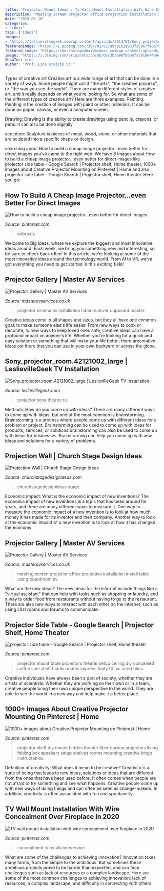 ```yaml
---
title: "Projector Mount Ideas : Tv Wall Mount Installation With Wire Concealment Over Fireplace In 2020"
description: "Meeting screen projector office projection installation install table using boardroom av"
date: "2023-02-18"
categories:
- "ideas"
tags: ["ideas"]
images:
- "https://leslievillegeek.com/wp-content/uploads/2013/01/Sony_projector_room.42121002_large.jpg"
featuredImage: "https://i.pinimg.com/736x/81/62/a9/8162a933f1c967fe6675ddefff1fce0b.jpg"
featured_image: "https://churchstagedesignideas.com/wp-content/uploads/2017/03/IMG_5945-768x576.jpg"
image: "https://i.pinimg.com/originals/3b/ab/08/3bab08fbb0afa3918e74b9c85d14305c.jpg"
ShowToc: true
author: "Prof. Lina Krajcik Sr."
---
```



Types of creative art
Creative art is a wide range of art that can be done in a variety of ways. Some people might call it "the arts", "the creative process", or "the way you see the world". There are many different styles of creative art, and it really depends on what you're looking for. So what are some of the different types of creative art? Here are three examples: 
Painting: Painting is the creation of images with paint or other materials. It can be done on paper, canvas, or even a computer screen.

Drawing: Drawing is the ability to create drawings using pencils, crayons, or pens. It can also be done digitally.

 sculpture: Sculpture is pieces of metal, wood, stone, or other materials that are sculpted into a specific shape or design.

	

		
searching about How to build a cheap image projector...even better for direct images you've came to the right web. We have 8 Images about How to build a cheap image projector...even better for direct images like projector side table - Google Search | Projector shelf, Home theater, 1000+ images about Creative Projector Mounting on Pinterest | Home and also projector side table - Google Search | Projector shelf, Home theater. Here you go:
		
    
## How To Build A Cheap Image Projector...even Better For Direct Images

<img loading=lazy src="https://i.pinimg.com/originals/c3/6b/8d/c36b8da76d6a171a68759b27c36ce3fe.jpg" onerror="this.onerror=null;this.src='https://tse2.mm.bing.net/th?id=OIP.-NplmOz8R_Z6S_B8LvwdZQHaEK&amp;pid=15.1';" alt="How to build a cheap image projector...even better for direct images">

_Source: pinterest.com_

>airbrush. 

	

Welcome to Big Ideas, where we explore the biggest and most innovative ideas around. Each week, we bring you something new and interesting, so be sure to check back often! In this article, we’re looking at some of the most innovative ideas around the technology world. From AI to VR, we’ve got everything you need to get started in this exciting field!

    
## Projector Gallery | Master AV Services

<img loading=lazy src="https://www.masteravservices.co.uk/wp-content/uploads/2012/04/home-cinema-room-dreamtime.jpg" onerror="this.onerror=null;this.src='https://tse2.mm.bing.net/th?id=OIP._jQAZRNwrM5kUYH-rvVFTQHaE8&amp;pid=15.1';" alt="Projector Gallery | Master AV Services">

_Source: masteravservices.co.uk_

>projector cinema av installation hdmi receiver cupboard master. 

	

Creative ideas come in all shapes and sizes, but they all have one common goal: to make someone else's life easier. From new ways to cook or decorate, to new ways to keep loved ones safe, creative ideas can have a profound impact on anyone's life. Whether you're looking for a quick and easy solution or something that will make your life better, there arecreative ideas out there that you can use in your own backyard or across the globe.

    
## Sony_projector_room.42121002_large | LeslievilleGeek TV Installation

<img loading=lazy src="https://leslievillegeek.com/wp-content/uploads/2013/01/Sony_projector_room.42121002_large.jpg" onerror="this.onerror=null;this.src='https://tse4.mm.bing.net/th?id=OIP.BLPPM3QXohHOpl_wT_QXOgHaFA&amp;pid=15.1';" alt="Sony_projector_room.42121002_large | LeslievilleGeek TV Installation">

_Source: leslievillegeek.com_

>projector sony theatre tv. 

	

Methods: How do you come up with ideas?
There are many different ways to come up with ideas, but one of the most common is brainstorming. Brainstorming is a process where people come up with different ideas for a problem or project. Brainstorming can be used to come up with ideas for products, services, or solutions.brainstorming can also be used to come up with ideas for businesses. Brainstorming can help you come up with new ideas and solutions for a variety of problems.

    
## Projection Wall | Church Stage Design Ideas

<img loading=lazy src="https://churchstagedesignideas.com/wp-content/uploads/2017/03/IMG_5945-768x576.jpg" onerror="this.onerror=null;this.src='https://tse1.mm.bing.net/th?id=OIP._ncrHR4TXir0FcdpxGo9zwHaFj&amp;pid=15.1';" alt="Projection Wall | Church Stage Design Ideas">

_Source: churchstagedesignideas.com_

>churchstagedesignideas stage. 

	

Economic impact: What is the economic impact of new inventions?
The economic impact of new inventions is a topic that has been around for years, and there are many different ways to measure it. One way to measure the economic impact of a new invention is to look at how much money it has made for its inventor and their company. Another way to look at the economic impact of a new invention is to look at how it has changed the economy.

    
## Projector Gallery | Master AV Services

<img loading=lazy src="https://www.masteravservices.co.uk/wp-content/uploads/2012/04/boardroom-projector-install.jpg" onerror="this.onerror=null;this.src='https://tse3.mm.bing.net/th?id=OIP.lEXmPNPZxrU_vwwwJMjVBwHaE8&amp;pid=15.1';" alt="Projector Gallery | Master AV Services">

_Source: masteravservices.co.uk_

>meeting screen projector office projection installation install table using boardroom av. 

	

What are the new ideas?
The new ideas for the internet include things like a "virtual assistant" that can help with tasks such as shopping or laundry, and a way to order food from restaurants without having to go to the restaurant. There are also new ways to interact with each other on the internet, such as using chat rooms and forums to communicate.

    
## Projector Side Table - Google Search | Projector Shelf, Home Theater

<img loading=lazy src="https://i.pinimg.com/originals/3b/ab/08/3bab08fbb0afa3918e74b9c85d14305c.jpg" onerror="this.onerror=null;this.src='https://tse1.mm.bing.net/th?id=OIP.QAjRRFQvFLWQK14LzsjlZQHaE7&amp;pid=15.1';" alt="projector side table - Google Search | Projector shelf, Home theater">

_Source: pinterest.com_

>projector mount table projectors theater setup ceiling diy concealed coffee side shelf hidden mates impress footy t0 jvc rated films. 

	

Creative individuals have always been a part of society, whether they are artists or scientists. Whether they are working on their own or in a team, creative people bring their own unique perspective to the world. They are able to see the world in a new way and help make it a better place.

    
## 1000+ Images About Creative Projector Mounting On Pinterest | Home

<img loading=lazy src="https://s-media-cache-ak0.pinimg.com/736x/f5/1f/1b/f51f1b2fc7b9d891b571bec83bfb20b8.jpg" onerror="this.onerror=null;this.src='https://tse3.mm.bing.net/th?id=OIP.RG4Gqkb6jdlWZOYIOGEqBAHaFj&amp;pid=15.1';" alt="1000+ images about Creative Projector Mounting on Pinterest | Home">

_Source: pinterest.com_

>projector shelf diy mount hidden theater fiber carbon projectors living folding box speakers setup shelves rooms mounting creative hinge instructables. 

	

Definition of creativity: What does it mean to be creative?
Creativity is a state of being that leads to new ideas, solutions or ideas that are different from the ones that have been used before. It often comes when people are not afraid to try something and see what happens. Creative people come up with new ways of doing things and can often be seen as change-makers. In addition, creativity is often associated with fun and spontaneity.

    
## TV Wall Mount Installation With Wire Concealment Over Fireplace In 2020

<img loading=lazy src="https://i.pinimg.com/736x/81/62/a9/8162a933f1c967fe6675ddefff1fce0b.jpg" onerror="this.onerror=null;this.src='https://tse1.mm.bing.net/th?id=OIP.ZFZBg3weIApRPfLDNERkcwHaFj&amp;pid=15.1';" alt="TV wall mount installation with wire concealment over fireplace in 2020">

_Source: pinterest.com_

>concealment tvinstallationservice. 

	

What are some of the challenges to achieving innovation?
Innovation takes many forms, from the simple to the ambitious. But sometimes these ambitious projects prove to be harder than expected, and can face challenges such as lack of resources or a complex landscape. Here are some of the most common challenges to achieving innovation: lack of resources, a complex landscape, and difficulty in connecting with others.


